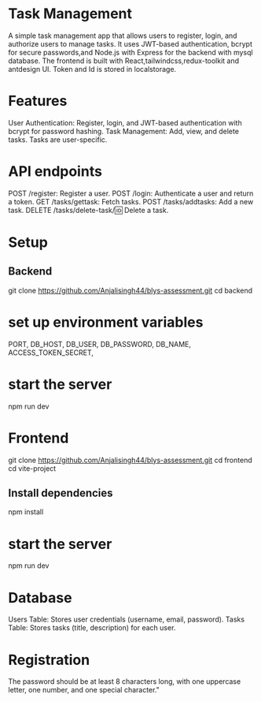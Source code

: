 # Task Management
A simple task management app that allows users to register, login, and authorize users to manage tasks.
It uses JWT-based authentication, bcrypt for secure passwords,and Node.js with Express for the backend with mysql database.
The frontend is built with React,tailwindcss,redux-toolkit and antdesign UI. Token and Id is stored in localstorage.

# Features
User Authentication: Register, login, and JWT-based authentication with bcrypt for password hashing.
Task Management: Add, view, and delete tasks. Tasks are user-specific.

# API endpoints
POST /register: Register a user.
POST /login: Authenticate a user and return a token.
GET /tasks/gettask: Fetch tasks.
POST /tasks/addtasks: Add a new task.
DELETE /tasks/delete-task/:id: Delete a task.

# Setup
## Backend
git clone https://github.com/Anjalisingh44/blys-assessment.git
cd backend 
# set up environment variables
PORT,
DB_HOST,
DB_USER,
DB_PASSWORD,
DB_NAME,
ACCESS_TOKEN_SECRET,

# start the server
npm run dev
# Frontend
git clone https://github.com/Anjalisingh44/blys-assessment.git
cd frontend
cd vite-project
## Install dependencies
npm install 
# start the server
npm run dev
# Database 
Users Table: Stores user credentials (username, email, password).
Tasks Table: Stores tasks (title, description) for each user.
# Registration
The password should be at least 8 characters long, with one uppercase letter, one number, and one special character."

